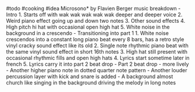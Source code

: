 #todo #cooking #idea 
Microsono* by Flavien Berger music breakdown
	- Intro
		1. Starts off with wak wak wak wak wak deeper and deeper voice 
		2. Weird piano effect going up and down two notes
		3. Other sound effects
		4. High pitch hi hat with occasional open high hat
		5. White noise in the background in a crescendo
	- Transitioning into part 1
		1. White noise crescendos into a constant long piano beat every 8 bars, has a retro style vinyl cracky sound effect like its old
		2. Single note rhythmic piano beat with the same vinyl sound effect in short 16th notes
		3. High hat still present with occasional rhythmic fills and open high hats
		4. Lyrics start sometime later in french
		5. Lyrics carry it into part 2 beat drop
	- Part 2 beat drop
		- more lively
		- Another higher piano note in dotted quarter note pattern
		- Another louder percussion layer with kick and snare is added
		- A background almost church like singing in the background driving the melody in long notes
		